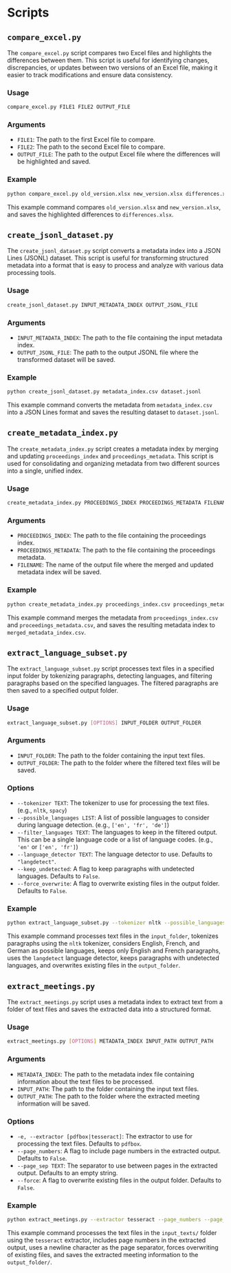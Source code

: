 # Scripts

## `compare_excel.py`

The `compare_excel.py` script compares two Excel files and highlights the differences between them. This script is useful for identifying changes, discrepancies, or updates between two versions of an Excel file, making it easier to track modifications and ensure data consistency.

### Usage

```sh
compare_excel.py FILE1 FILE2 OUTPUT_FILE
```

### Arguments

- `FILE1`: The path to the first Excel file to compare.
- `FILE2`: The path to the second Excel file to compare.
- `OUTPUT_FILE`: The path to the output Excel file where the differences will be highlighted and saved.

### Example

```sh
python compare_excel.py old_version.xlsx new_version.xlsx differences.xlsx
```

This example command compares `old_version.xlsx` and `new_version.xlsx`, and saves the highlighted differences to `differences.xlsx`.


## `create_jsonl_dataset.py`

The `create_jsonl_dataset.py` script converts a metadata index into a JSON Lines (JSONL) dataset. This script is useful for transforming structured metadata into a format that is easy to process and analyze with various data processing tools.

### Usage

```sh
create_jsonl_dataset.py INPUT_METADATA_INDEX OUTPUT_JSONL_FILE
```

### Arguments

- `INPUT_METADATA_INDEX`: The path to the file containing the input metadata index.
- `OUTPUT_JSONL_FILE`: The path to the output JSONL file where the transformed dataset will be saved.

### Example

```sh
python create_jsonl_dataset.py metadata_index.csv dataset.jsonl
```

This example command converts the metadata from `metadata_index.csv` into a JSON Lines format and saves the resulting dataset to `dataset.jsonl`.


## `create_metadata_index.py`

The `create_metadata_index.py` script creates a metadata index by merging and updating `proceedings_index` and `proceedings_metadata`. This script is used for consolidating and organizing metadata from two different sources into a single, unified index.

### Usage

```sh
create_metadata_index.py PROCEEDINGS_INDEX PROCEEDINGS_METADATA FILENAME
```

### Arguments

- `PROCEEDINGS_INDEX`: The path to the file containing the proceedings index.
- `PROCEEDINGS_METADATA`: The path to the file containing the proceedings metadata.
- `FILENAME`: The name of the output file where the merged and updated metadata index will be saved.

### Example

```sh
python create_metadata_index.py proceedings_index.csv proceedings_metadata.csv merged_metadata_index.csv
```

This example command merges the metadata from `proceedings_index.csv` and `proceedings_metadata.csv`, and saves the resulting metadata index to `merged_metadata_index.csv`.


## `extract_language_subset.py`

The `extract_language_subset.py` script processes text files in a specified input folder by tokenizing paragraphs, detecting languages, and filtering paragraphs based on the specified languages. The filtered paragraphs are then saved to a specified output folder.

### Usage

```sh
extract_language_subset.py [OPTIONS] INPUT_FOLDER OUTPUT_FOLDER
```

### Arguments

- `INPUT_FOLDER`: The path to the folder containing the input text files.
- `OUTPUT_FOLDER`: The path to the folder where the filtered text files will be saved.

### Options

- `--tokenizer TEXT`: The tokenizer to use for processing the text files. (e.g., `nltk`, `spacy`)
- `--possible_languages LIST`: A list of possible languages to consider during language detection. (e.g., `['en', 'fr', 'de']`)
- `--filter_languages TEXT`: The languages to keep in the filtered output. This can be a single language code or a list of language codes. (e.g., `'en'` or `['en', 'fr']`)
- `--language_detector TEXT`: The language detector to use. Defaults to `"langdetect"`.
- `--keep_undetected`: A flag to keep paragraphs with undetected languages. Defaults to `False`.
- `--force_overwrite`: A flag to overwrite existing files in the output folder. Defaults to `False`.

### Example

```sh
python extract_language_subset.py --tokenizer nltk --possible_languages '["en", "fr", "de"]' --filter_languages '["en", "fr"]' --language_detector langdetect --keep_undetected --force_overwrite input_folder output_folder
```

This example command processes text files in the `input_folder`, tokenizes paragraphs using the `nltk` tokenizer, considers English, French, and German as possible languages, keeps only English and French paragraphs, uses the `langdetect` language detector, keeps paragraphs with undetected languages, and overwrites existing files in the `output_folder`.


## `extract_meetings.py`

The `extract_meetings.py` script uses a metadata index to extract text from a folder of text files and saves the extracted data into a structured format.

### Usage

```sh
extract_meetings.py [OPTIONS] METADATA_INDEX INPUT_PATH OUTPUT_PATH
```

### Arguments

- `METADATA_INDEX`: The path to the metadata index file containing information about the text files to be processed.
- `INPUT_PATH`: The path to the folder containing the input text files.
- `OUTPUT_PATH`: The path to the folder where the extracted meeting information will be saved.

### Options

- `-e, --extractor [pdfbox|tesseract]`: The extractor to use for processing the text files. Defaults to `pdfbox`.
- `--page_numbers`: A flag to include page numbers in the extracted output. Defaults to `False`.
- `--page_sep TEXT`: The separator to use between pages in the extracted output. Defaults to an empty string.
- `--force`: A flag to overwrite existing files in the output folder. Defaults to `False`.

### Example

```sh
python extract_meetings.py --extractor tesseract --page_numbers --page_sep '\n' --force metadata_index.csv input_texts/ output_folder/
```

This example command processes the text files in the `input_texts/` folder using the `tesseract` extractor, includes page numbers in the extracted output, uses a newline character as the page separator, forces overwriting of existing files, and saves the extracted meeting information to the `output_folder/`.
